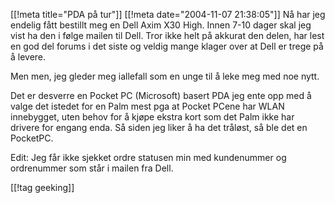 [[!meta  title="PDA på tur"]]
[[!meta  date="2004-11-07 21:38:05"]]
Nå har jeg endelig fått bestillt meg en Dell Axim X30 High. Innen 7-10 dager skal jeg vist ha den i følge mailen til Dell. Tror ikke helt på akkurat den delen, har lest en god del forums i det siste og veldig mange klager over at Dell er trege på å levere.

Men men, jeg gleder meg iallefall som en unge til å leke meg med noe nytt.

Det er desverre en Pocket PC (Microsoft) basert PDA jeg ente opp med å valge det istedet for en Palm mest pga at Pocket PCene har WLAN innebygget, uten behov for å kjøpe ekstra kort som det Palm ikke har drivere for engang enda. Så siden jeg liker å ha det tråløst, så ble det en PocketPC.

Edit: Jeg får ikke sjekket ordre statusen min med kundenummer og ordrenummer som står i mailen fra Dell.

[[!tag  geeking]]